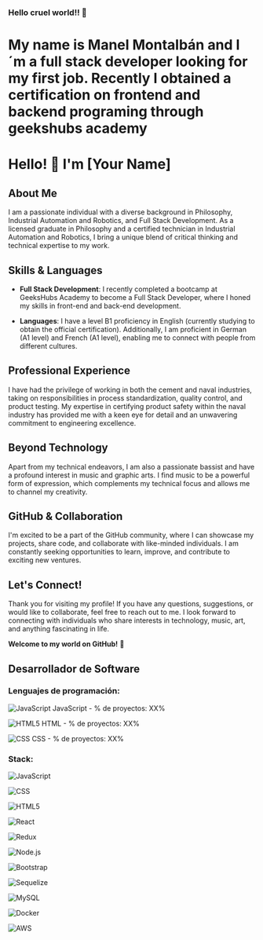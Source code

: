 ### Hello cruel world!! 👋

# My name is Manel Montalbán and I´m a full stack developer looking for my first job. Recently I obtained a certification on frontend and backend programing through geekshubs academy 

# Hello! 👋 I'm [Your Name]

## About Me

I am a passionate individual with a diverse background in Philosophy, Industrial Automation and Robotics, and Full Stack Development. As a licensed graduate in Philosophy and a certified technician in Industrial Automation and Robotics, I bring a unique blend of critical thinking and technical expertise to my work.

## Skills & Languages

- **Full Stack Development**: I recently completed a bootcamp at GeeksHubs Academy to become a Full Stack Developer, where I honed my skills in front-end and back-end development.

- **Languages**: I have a level B1 proficiency in English (currently studying to obtain the official certification). Additionally, I am proficient in German (A1 level) and French (A1 level), enabling me to connect with people from different cultures.

## Professional Experience

I have had the privilege of working in both the cement and naval industries, taking on responsibilities in process standardization, quality control, and product testing. My expertise in certifying product safety within the naval industry has provided me with a keen eye for detail and an unwavering commitment to engineering excellence.

## Beyond Technology

Apart from my technical endeavors, I am also a passionate bassist and have a profound interest in music and graphic arts. I find music to be a powerful form of expression, which complements my technical focus and allows me to channel my creativity.

## GitHub & Collaboration

I'm excited to be a part of the GitHub community, where I can showcase my projects, share code, and collaborate with like-minded individuals. I am constantly seeking opportunities to learn, improve, and contribute to exciting new ventures.

## Let's Connect!

Thank you for visiting my profile! If you have any questions, suggestions, or would like to collaborate, feel free to reach out to me. I look forward to connecting with individuals who share interests in technology, music, art, and anything fascinating in life.

**Welcome to my world on GitHub!** 🚀


## Desarrollador de Software

### Lenguajes de programación:

![JavaScript](ruta-a-icono-js.png) JavaScript - % de proyectos: XX%

![HTML5](ruta-a-icono-html5.png) HTML - % de proyectos: XX%

![CSS](ruta-a-icono-css.png) CSS - % de proyectos: XX%

<!-- Repite este bloque para cada lenguaje que quieras mostrar -->

### Stack:

![JavaScript](ruta-a-icono-js.png)

![CSS](ruta-a-icono-css.png)

![HTML5](ruta-a-icono-html5.png)

![React](ruta-a-icono-react.png)

![Redux](ruta-a-icono-redux.png)

![Node.js](ruta-a-icono-nodejs.png)

![Bootstrap](ruta-a-icono-bootstrap.png)

![Sequelize](ruta-a-icono-sequelize.png)

![MySQL](ruta-a-icono-mysql.png)

![Docker](ruta-a-icono-docker.png)

![AWS](ruta-a-icono-aws.png)

<!-- Agrega más imágenes de los iconos de tus tecnologías del stack -->
